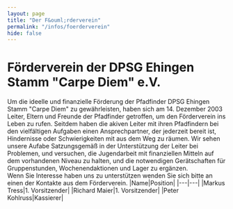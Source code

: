 ```yaml
---
layout: page
title: "Der F&ouml;rderverein"
permalink: "/infos/foerderverein"
hide: false
---
```

# F&ouml;rderverein der DPSG Ehingen Stamm "Carpe Diem" e.V. 
Um die ideelle und finanzielle Förderung der Pfadfinder DPSG Ehingen Stamm "Carpe Diem" zu gewährleisten, haben sich am 14. Dezember 2003 Leiter, Eltern und Freunde der Pfadfinder getroffen, um den Förderverein ins Leben zu rufen. Seitdem haben die akiven Leiter mit ihren Pfadfindern bei den vielfältigen Aufgaben einen Ansprechpartner, der jederzeit bereit ist, Hindernisse oder Schwierigkeiten mit aus dem Weg zu räumen. Wir sehen unsere Aufabe Satzungsgemäß in der Unterstützung der Leiter bei Problemen, und versuchen, die Jugendarbeit mit finanziellen Mitteln auf dem vorhandenen Niveau zu halten, und die notwendigen Gerätschaften für Gruppenstunden, Wochenendaktionen und Lager zu ergänzen.\
Wenn Sie Interesse haben uns zu unterstützen wenden Sie sich bitte an einen der Kontakte aus dem Förderverein.
|Name|Position|
|---|---|
|Markus Tress|1. Vorsitzender|
|Richard Maier|1. Vorsitzender|
|Peter Kohlruss|Kassierer|